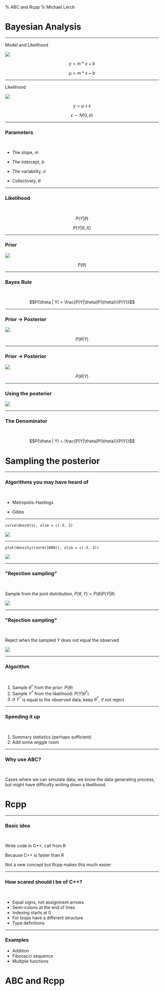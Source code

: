 % ABC and Rcpp
% Michael Lerch

Bayesian Analysis
=================

----------------------

Model and Likelihood

![](./img/model.png)

$$y = m * x + b$$

$$\mu = m * x + b$$

----------------------

Likelihood

![](./img/model.png)

$$y = \mu + \epsilon$$

$$\epsilon \sim N(0, \sigma)$$

----------------------

### Parameters ###

<br />

- The slope, $m$

- The intercept, $b$

- The variability, $\sigma$

- Collectively, $\theta$

----------------------

### Likelihood ###

<br />

$$P(Y | \theta)$$

$$P(Y | \theta, X)$$

----------------------

### Prior ###

![](./img/prior.png)

$$P(\theta)$$

----------------------

### Bayes Rule ###

<br />

$$P(\theta | Y) = \frac{P(Y|\theta)P(\theta)}{P(Y)}$$

----------------------

### Prior -> Posterior ###

![](./img/prior.png)

$$P(\theta | Y)$$

----------------------

### Prior -> Posterior ###

![](./img/posterior.png)

$$P(\theta | Y)$$

----------------------

### Using the posterior ###

![](./img/posterior.png)

----------------------

### The Denominator ###
<br />

$$P(\theta | Y) = \frac{P(Y|\theta)P(\theta)}{P(Y)}$$

Sampling the posterior
======================

----------------------

### Algorithms you may have heard of ###

<br />

- Metropolis-Hastings

- Gibbs

----------------------

```
curve(dnorm(x), xlim = c(-3, 3)
```

![](./img/dnorm.png)

----------------------

```
plot(density(rnorm(1000)), xlim = c(-3, 3))
```

![](./img/densrnorm.png)

----------------------

### "Rejection sampling" ###

<br />

Sample from the joint distribution, $P(\theta, Y) = P(\theta)P(Y|\theta)$

![](./img/joint.png)

----------------------

### "Rejection sampling" ###

<br />

Reject when the sampled $Y$ does not equal the observed

![](./img/jointreject.png)

----------------------

### Algorithm ###

<br />

1. Sample $\theta^*$ from the prior: $P(\theta)$
2. Sample $Y^*$ from the likelihood: $P(Y|\theta^*)$
3. If $Y^*$ is equal to the observed data, keep $\theta^*$, if not reject.

<!-- ---------------------- -->

<!-- ![](./img/notime.jpg) -->

----------------------

### Speeding it up ###

<br />

1. Summary statistics (perhaps sufficient)
2. Add some wiggle room

----------------------

### Why use ABC? ###

<br />

Cases where we can simulate data, we know the data generating process, but
might have difficulty writing down a likelihood.

Rcpp
====

----------------------

### Basic idea ###

<br />

Write code in C++, call from R

Because C++ is faster than R

Not a new concept but Rcpp makes this much easier

----------------------

### How scared should I be of C++? ###

<br />

- Equal signs, not assignment arrows
- Semi-colons at the end of lines
- Indexing starts at 0
- For loops have a different structure
- Type definitions

----------------------

### Examples ###

- Addition
- Fibonacci sequence
- Multiple functions

ABC and Rcpp
============
